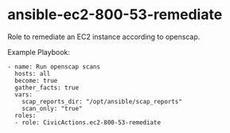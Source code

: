 # ansible-ec2-800-53-remediate
Role to remediate an EC2 instance according to openscap.

Example Playbook:

```
- name: Run openscap scans
  hosts: all
  become: true
  gather_facts: true
  vars:
    scap_reports_dir: "/opt/ansible/scap_reports"
    scan_only: "true"
  roles:
  - role: CivicActions.ec2-800-53-remediate
```
